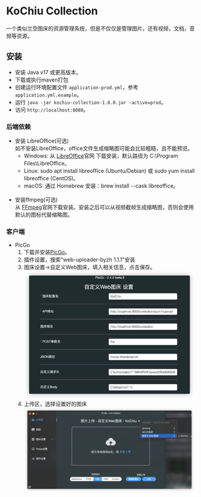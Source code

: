# KoChiu Collection
一个类似兰空图床的资源管理系统，但是不仅仅是管理图片，还有视频，文档，音频等资源。<br>
## 安装
- 安装 Java v17 或更高版本。
- 下载或执行maven打包
- 创建运行环境配置文件 `application-prod.yml`，参考 `application.yml.example`。
- 运行 `java -jar kochiu-collection-1.0.0.jar -active=prod`。
- 访问 `http://localhost:8080`。
### 后端依赖
- 安装 LibreOffice(可选)<br>
如不安装LibreOffice，office文件生成缩略图可能会比较粗糙，且不能预览。
  - Windows: 从 [LibreOffice](https://www.libreoffice.org/)官网 下载安装，默认路径为 C:\Program Files\LibreOffice。
  - Linux: sudo apt install libreoffice (Ubuntu/Debian) 或 sudo yum install libreoffice (CentOS)。
  - macOS: 通过 Homebrew 安装：brew install --cask libreoffice。
    <br><br>
- 安装ffmpeg(可选)<br>
  从 [FFmpeg](https://ffmpeg.org/)官网下载安装。安装之后可以从视频截帧生成缩略图，否则会使用默认的图标代替缩略图。<br>

### 客户端
- PicGo
  1. 下载并安装[PicGo](https://github.com/Molunerfinn/PicGo)。
  2. 插件设置，搜索"web-uploader-byzh 1.1.1"安装
  3. 图床设置->自定义Web图床，填入相关信息，点击保存。
![img.png](docs/img.png)
  4. 上传区，选择设置好的图床
  ![img_1.png](docs/img_1.png)